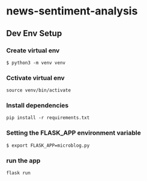 # news-sentiment-analysis

## Dev Env Setup
### Create virtual env
```console
$ python3 -m venv venv
```
### Cctivate virtual env
```console
source venv/bin/activate
```
### Install dependencies
```console
pip install -r requirements.txt
```

### Setting the FLASK_APP environment variable
```console
$ export FLASK_APP=microblog.py
```

### run the app
```console
flask run
```
